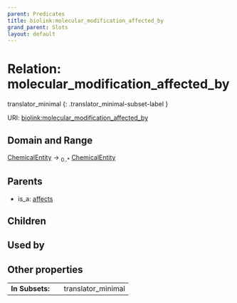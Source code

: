 ```yaml
---
parent: Predicates
title: biolink:molecular_modification_affected_by
grand_parent: Slots
layout: default
---
```


# Relation: molecular_modification_affected_by

translator_minimal
{: .translator_minimal-subset-label }




URI: [biolink:molecular_modification_affected_by](https://w3id.org/biolink/vocab/molecular_modification_affected_by)

## Domain and Range

[ChemicalEntity](ChemicalEntity.md) ->  <sub>0..\*</sub> [ChemicalEntity](ChemicalEntity.md)

## Parents

 *  is_a: [affects](affects.md)

## Children


## Used by


## Other properties

|  |  |  |
| --- | --- | --- |
| **In Subsets:** | | translator_minimal |


